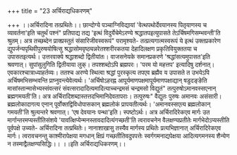 +++
title = "23 अर्चिराद्यधिकरणम्"

+++
।।अर्चिरादिना तत्प्रथितेः।। छान्दोग्ये पञ्चाग्निविद्यायां 'वेत्थपथोर्देवयानस्य पितृयाणस्य च व्यावर्तना'इति चतुर्थं पश्नं" प्रतिपाद्य तद्य 'इत्थं विदुर्येचेमेऽरण्ये श्रद्धातपइत्युपासते तेऽर्चिषमगिसम्भवन्ती'ति श्रुतम्। अत्र तच्छब्देन प्राक्प्रस्तुतं संसारिजीवस्वरूपं" परामृश्यते- तत्प्रत्यगात्मस्वरूपं ये इत्थं उक्तप्रकारेण द्युपर्जन्यपृथिवीपुरुषयोषित्सु श्रद्धासोमवृष्ठ्यन्नरेतश्शरीरकतया देहादिलक्षण प्रकृतिवियुक्ततया च उपासतइत्यर्थः। उत्तरवाक्ये श्रद्धाशब्दो द्वितीयांतः। वाजसनेयके समानप्रकरणे 'श्रद्धांसत्यमुपासत'इति श्रवणात्। सुपांसुलुगिति द्वितीयाया लुक्। तपश्शब्दोऽपि ब्रह्मपरः। 'परम यो महत्तप' इत्यादिषु दर्शनात्। एवकारश्चात्राध्याहर्तव्यः। ततश्च अरण्ये स्थित्वा श्रद्धां पुरस्कृत्य तपएव ब्रह्मैव य उपासते त उभयेऽपि अर्चिषमभिसम्भवन्ति प्राप्नुवन्त्येवेत्यर्थः। 'अर्चिषोऽहरह्न आपूर्यमाणपक्षमापूर्यमाणपक्षाद्यान् षडुदङ्ङेति मासांस्तान्मासेभ्यस्संवत्सरं संवत्सरादादित्यमादित्याच्चन्द्रमसं चन्द्रमसो विद्युतं" तत्पुरुषोऽमानवस्सएनान् ब्रह्मगमयती'ति। अत्र अर्चिरादिशब्दास्तत्तदभिमानिदेवतापराः। तत्पुरुषः" वैद्युतः पुरुषः अमानवः असंसारी। ब्रह्मलोकादागत्य एनान् पूर्वोक्तद्विविधोपासकान् ब्रह्मलोकं प्रापयतीत्यर्थः। 'अमानवस्सएत्य ब्रह्मलोकान् गमयती'ति श्रुत्यन्तरे श्रवणात्। 'एष देवयानः पन्था'इति। स्पष्टोऽर्थः। अत्र अर्चिरादिरेकएव मार्गः उत मार्गान्तरमप्यस्तीतिसंशये 'यावत्क्षिप्येन्मनस्तावदादित्यंगच्छती'ति त्वरावचनेन वैलक्षण्यप्रतीतेः मार्गभेदोऽप्यस्तीति पूर्वपक्षे उच्यते- अर्चिरादिना तत्प्रथितेः। नानाशाखासु तस्यैव मार्गस्य प्रथितेः प्रत्यभिज्ञानात् अर्चिरादिरेकएव मार्गः। त्वरावचनन्तु काश्मीरापेक्षया मगधान् क्षिप्रं गच्छतीतिवदुपपत्तेः स्वर्गगमनाद्यपेक्षया आदित्यगमनस्य शैन्येण न तस्माद्वैलक्षण्यसिद्धिः।। ।।इति अर्चिराद्यधिकरणम्।।